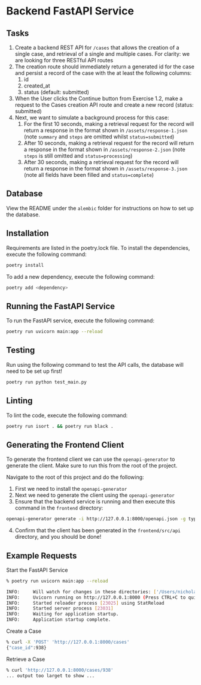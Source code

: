 # Backend FastAPI Service 

## Tasks

1. Create a backend REST API for `/cases` that allows the creation of a single case, and retrieval of a single and multiple cases. For clarity: we are looking for three RESTful API routes
2. The creation route should immediately return a generated id for the case and persist a record of the case with the at least the following columns:
    1. id
    2. created_at
    3. status (default: submitted)
3. When the User clicks the Continue button from Exercise 1.2, make a request to the Cases creation API route and create a new record (status: submitted)
4. Next, we want to simulate a background process for this case:
    1. For the first 10 seconds, making a retrieval request for the record will return a response in the format shown in `/assets/response-1.json` (note `summary` and `steps` are omitted whilst `status=submitted`)
    2. After 10 seconds, making a retrieval request for the record will return a response in the format shown in `/assets/response-2.json` (note `steps` is still omitted and `status=processing`)
    3. After 30 seconds, making a retrieval request for the record will return a response in the format shown in `/assets/response-3.json` (note all fields have been filled and `status=complete`)

## Database

View the README under the `alembic` folder for instructions on how to set up the database.

## Installation 

Requirements are listed in the poetry.lock file. To install the dependencies, execute the following command:
```bash
poetry install
```
To add a new dependency, execute the following command:
```bash
poetry add <dependency>
```

## Running the FastAPI Service

To run the FastAPI service, execute the following command:
```bash
poetry run uvicorn main:app --reload
```

## Testing 

Run using the following command to test the API calls, the database will need to be set up first!
```bash
poetry run python test_main.py
```

## Linting

To lint the code, execute the following command:
```bash
poetry run isort . && poetry run black . 
```

## Generating the Frontend Client 

To generate the frontend client we can use the `openapi-generator` to generate the client. Make sure to run this from the
root of the project.

Navigate to the root of this project and do the following:
1. First we need to install the `openapi-generator`
2. Next we need to generate the client using the `openapi-generator`
3. Ensure that the backend service is running and then execute this command in the `frontend` directory:
```bash
openapi-generator generate -i http://127.0.0.1:8000/openapi.json -g typescript-fetch -o frontend/api
```
4. Confirm that the client has been generated in the `frontend/src/api` directory, and you should be done!

## Example Requests

Start the FastAPI Service
```bash
% poetry run uvicorn main:app --reload

INFO:     Will watch for changes in these directories: ['/Users/nicholas/Code/product-engineer-starter/backend']
INFO:     Uvicorn running on http://127.0.0.1:8000 (Press CTRL+C to quit)
INFO:     Started reloader process [23025] using StatReload
INFO:     Started server process [23031]
INFO:     Waiting for application startup.
INFO:     Application startup complete.
```

Create a Case
```bash
% curl -X 'POST' 'http://127.0.0.1:8000/cases'
{"case_id":938}
```

Retrieve a Case
```bash
% curl 'http://127.0.0.1:8000/cases/938'
... output too larget to show ...
```

